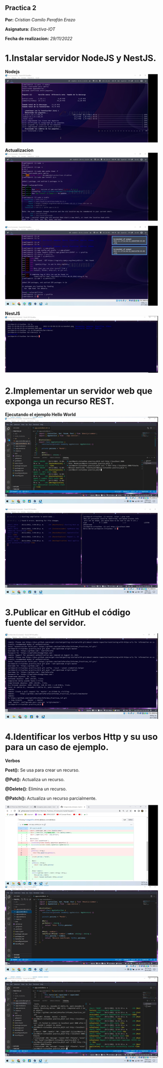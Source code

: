 ## Practica 2
**Por:** *Cristian Camilo Perafán Erazo*

**Asignatura:** *Electiva-IOT*

**Fecha de realizacion:** *29/11/2022*

# 1.Instalar servidor NodeJS y NestJS.

**Nodejs**
![link de la imagen](https://github.com/CamiloPerafan/Informes_Practicas_ioT/blob/main/P2_Nodejs.jpg?raw=true)

**Actualizacion**
![link de la imagen](https://github.com/CamiloPerafan/Informes_Practicas_ioT/blob/main/P2_Actualizar%20nodejs.jpg?raw=true)

![link de la imagen](https://github.com/CamiloPerafan/Informes_Practicas_ioT/blob/main/p2_Actualizacion%20nodejs%20completa.jpg?raw=true)

**NestJS**
![link de la imagen](https://github.com/CamiloPerafan/Informes_Practicas_ioT/blob/main/P2_nestJSPrueba.jpg?raw=true)

# 2.Implementar un servidor web que exponga un recurso REST.

**Ejecutando el ejemplo Hello World**
![link de la imagen](https://github.com/CamiloPerafan/Informes_Practicas_ioT/blob/main/P2_4.verbos%20HTTP1.jpg?raw=true)

![link de la imagen](https://github.com/CamiloPerafan/Informes_Practicas_ioT/blob/main/P2_EJECUTANDO%20EL%20EJEMPLO%20hELLO%20WORD.jpg?raw=true)

# 3.Publicar en GitHub el código fuente del servidor.

![link de la imagen](https://github.com/CamiloPerafan/Informes_Practicas_ioT/blob/main/P2_3.publicar%20codigo%20github.jpg?raw=true)

# 4.Identificar los verbos Http y su uso para un caso de ejemplo.

**Verbos**

**Post():** Se usa para crear un recurso.

**@Put():** Actualiza un recurso.

**@Delete():** Elimina un recurso.

**@Patch():** Actualiza un recurso parcialmente.

![link de la imagen](https://github.com/CamiloPerafan/Informes_Practicas_ioT/blob/main/P2_4.completo.jpg?raw=true)

![link de la imagen](https://github.com/CamiloPerafan/Informes_Practicas_ioT/blob/main/P2_4.captura%20final.jpg?raw=true)
